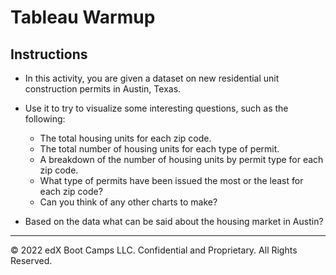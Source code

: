 # Tableau Warmup

## Instructions

* In this activity, you are given a dataset on new residential unit construction permits in Austin, Texas.

* Use it to try to visualize some interesting questions, such as the following:

  * The total housing units for each zip code.
  * The total number of housing units for each type of permit. 
  * A breakdown of the number of housing units by permit type for each zip code.
  * What type of permits have been issued the most or the least for each zip code?
  * Can you think of any other charts to make? 

* Based on the data what can be said about the housing market in Austin? 

---

© 2022 edX Boot Camps LLC. Confidential and Proprietary. All Rights Reserved.